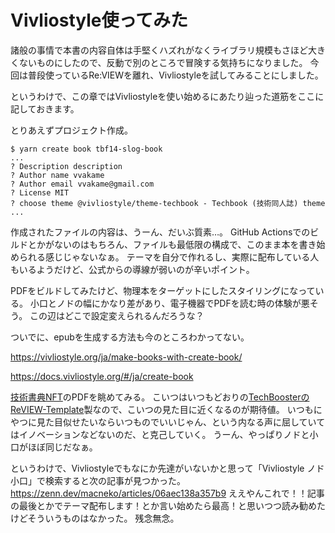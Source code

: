# Vivliostyle使ってみた

諸般の事情で本書の内容自体は手堅くハズれがなくライブラリ規模もさほど大きくないものにしたので、反動で別のところで冒険する気持ちになりました。
今回は普段使っているRe:VIEWを離れ、Vivliostyleを試してみることにしました。

というわけで、この章ではVivliostyleを使い始めるにあたり辿った道筋をここに記しておきます。

とりあえずプロジェクト作成。

```shell
$ yarn create book tbf14-slog-book
...
? Description description
? Author name vvakame
? Author email vvakame@gmail.com
? License MIT
? choose theme @vivliostyle/theme-techbook - Techbook (技術同人誌) theme
...
```

作成されたファイルの内容は、うーん、だいぶ質素…。
GitHub Actionsでのビルドとかがないのはもちろん、ファイルも最低限の構成で、このまま本を書き始められる感じじゃないなぁ。
テーマを自分で作れるし、実際に配布している人もいるようだけど、公式からの導線が弱いのが辛いポイント。

PDFをビルドしてみたけど、物理本をターゲットにしたスタイリングになっている。
小口とノドの幅にかなり差があり、電子機器でPDFを読む時の体験が悪そう。
この辺はどこで設定変えられるんだろうな？


ついでに、epubを生成する方法も今のところわかってない。


https://vivliostyle.org/ja/make-books-with-create-book/

https://docs.vivliostyle.org/#/ja/create-book

[技術書典NFT](https://techbookfest.org/product/9GsUCh18KNL40JTqr4savb)のPDFを眺めてみる。
こいつはいつもどおりの[TechBoosterのReVIEW-Template](https://github.com/TechBooster/ReVIEW-Template)製なので、こいつの見た目に近くなるのが期待値。
いつもにやつに見た目似せたいならいつものでいいじゃん、という内なる声に屈していてはイノベーションなどないのだ、と克己していく。
うーん、やっぱりノドと小口がほぼ同じだなぁ。

というわけで、Vivliostyleでもなにか先達がいないかと思って「Vivliostyle ノド 小口」で検索すると次の記事が見つかった。
https://zenn.dev/macneko/articles/06aec138a357b9
ええやんこれで！！記事の最後とかでテーマ配布します！とか言い始めたら最高！と思いつつ読み勧めたけどそういうものはなかった。
残念無念。


